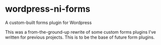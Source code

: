 # wordpress-ni-forms
A custom-built forms plugin for Wordpress

This was a from-the-ground-up rewrite of some custom forms plugins I've written for previous projects.
This is to be the base of future form plugins.
